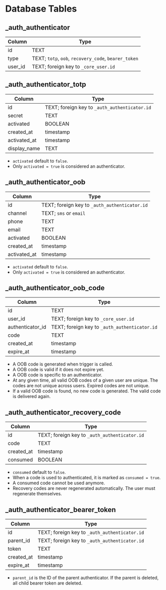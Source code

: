 # Database Tables

## _auth_authenticator

|Column|Type|
|------|----|
|id|TEXT|
|type|TEXT; `totp`, `oob`, `recovery_code`, `bearer_token`|
|user_id|TEXT; foreign key to `_core_user.id`|

## _auth_authenticator_totp

|Column|Type|
|------|----|
|id|TEXT; foreign key to `_auth_authenticator.id`|
|secret|TEXT|
|activated|BOOLEAN|
|created_at|timestamp|
|activated_at|timestamp|
|display_name|TEXT|

- `activated` default to `false`.
- Only `activated = true` is considered an authenticator.

## _auth_authenticator_oob

|Column|Type|
|------|----|
|id|TEXT; foreign key to `_auth_authenticator.id`|
|channel|TEXT; `sms` or `email`|
|phone|TEXT|
|email|TEXT|
|activated|BOOLEAN|
|created_at|timestamp|
|activated_at|timestamp|

- `activated` default to `false`.
- Only `activated = true` is considered an authenticator.

## _auth_authenticator_oob_code

|Column|Type|
|------|----|
|id|TEXT|
|user_id|TEXT; foreign key to `_core_user.id`|
|authenticator_id|TEXT; foreign key to `_auth_authenticator.id`|
|code|TEXT|
|created_at|timestamp|
|expire_at|timestamp|

- A OOB code is generated when trigger is called.
- A OOB code is valid if it does not expire yet.
- A OOB code is specific to an authenticator.
- At any given time, all valid OOB codes of a given user are unique. The codes are not unique across users. Expired codes are not unique.
- If a valid OOB code is found, no new code is generated. The valid code is delivered again.

## _auth_authenticator_recovery_code

|Column|Type|
|------|----|
|id|TEXT; foreign key to `_auth_authenticator.id`|
|code|TEXT|
|created_at|timestamp|
|consumed|BOOLEAN|

- `consumed` default to `false`.
- When a code is used to authenticated, it is marked as `consumed = true`.
- A consumed code cannot be used anymore.
- Recovery codes are never regenerated automatically. The user must regenerate themselves.

## _auth_authenticator_bearer_token

|Column|Type|
|------|----|
|id|TEXT; foreign key to `_auth_authenticator.id`|
|parent_id|TEXT; foreign key to `_auth_authenticator.id`|
|token|TEXT|
|created_at|timestamp|
|expire_at|timestamp|

- `parent_id` is the ID of the parent authenticator. If the parent is deleted, all child bearer token are deleted.

